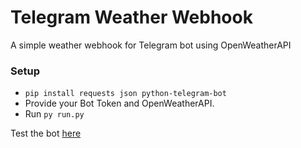 # Telegram Weather Webhook
A simple weather webhook for Telegram bot using OpenWeatherAPI

### Setup

- ```pip install requests json python-telegram-bot```
- Provide your Bot Token and OpenWeatherAPI.
- Run ```py run.py```

Test the bot [here](https://t.me/grbgebot)
